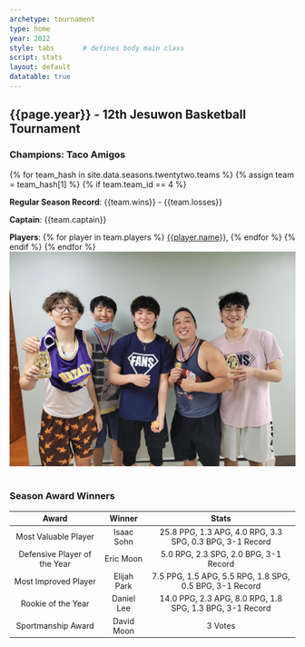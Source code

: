 ```yaml
---
archetype: tournament
type: home
year: 2022
style: tabs       # defines body main class
script: stats
layout: default
datatable: true
---
```

<h2> {{page.year}} - 12th Jesuwon Basketball Tournament </h2>

<h3> Champions: Taco Amigos </h3>
{% for team_hash in site.data.seasons.twentytwo.teams %}
{% assign team = team_hash[1] %}
{% if team.team_id == 4 %}
<p><b>Regular Season Record</b>: {{team.wins}} - {{team.losses}}</p>
<p><b>Captain</b>: {{team.captain}}</p>
<p><b>Players</b>: 
{% for player in team.players %}
<a href="/players/{{player.player_id}}">{{player.name}},</a>
{% endfor %}
{% endif %}
{% endfor %}

<img src="/resources/2022/champs.jpg" alt="Champions">

<br>
<br>
<h3> Season Award Winners </h3>
<table class="display2">
  <colgroup>
      <col class="twenty"/>
      <col class="twenty"/>
      <col class="fiftyfive"/>
  </colgroup>
  <thead style="text-align: center;">
    <tr>
        <th>Award</th>
        <th>Winner</th>
        <th>Stats</th>
    </tr>
  </thead>
  <tbody style="text-align: center;">
    <tr>
      <td>Most Valuable Player</td>
      <td>Isaac Sohn</td>
  	  <td>25.8 PPG, 1.3 APG, 4.0 RPG, 3.3 SPG, 0.3 BPG, 3-1 Record</td>
    </tr>
    <tr>
      	<td>Defensive Player of the Year</td>
  		<td>Eric Moon</td>
  		<td>5.0 RPG, 2.3 SPG, 2.0 BPG, 3-1 Record</td>
    </tr>
    <tr>
  		<td>Most Improved Player</td>
  		<td>Elijah Park</td>
  		<td>7.5 PPG, 1.5 APG, 5.5 RPG, 1.8 SPG, 0.5 BPG, 3-1 Record</td>
    </tr>
    <tr>
  		<td>Rookie of the Year</td>
  		<td>Daniel Lee</td>
  		<td>14.0 PPG, 2.3 APG, 8.0 RPG, 1.8 SPG, 1.3 BPG, 3-1 Record</td>
    </tr>
    <tr>
      <td>Sportmanship Award</td>
      <td>David Moon</td>
  	  <td>3 Votes</td>
    </tr>
  </tbody>
</table>